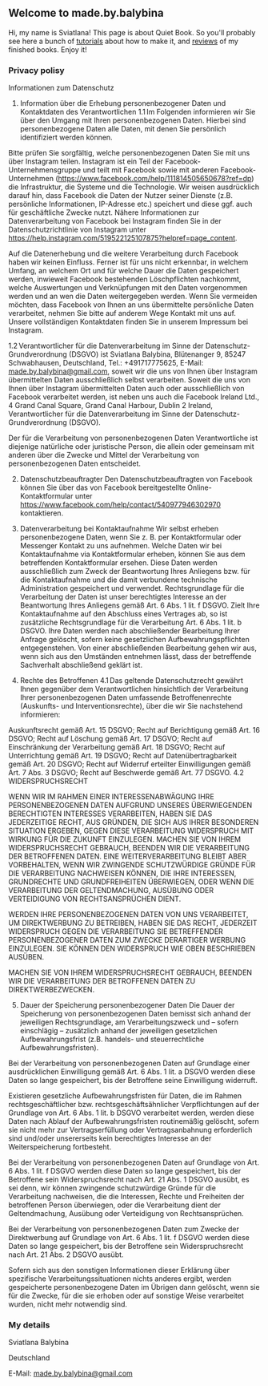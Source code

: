 ## Welcome to made.by.balybina
Hi, my name is Sviatlana!
This page is about Quiet Book. So you'll probably see here a bunch of [tutorials](https://youtube.com/playlist?list=PLr2wmVAEZTZx45jpburhVRnt9rGNgzhGV) about how to make it,  and [reviews](https://youtube.com/playlist?list=PLr2wmVAEZTZxRYKseXi4LT7djDj--kDd1) of my finished books. Enjoy it!



### Privacy polisy

Informationen zum Datenschutz
1) Information über die Erhebung personenbezogener Daten und Kontaktdaten des Verantwortlichen
1.1 Im Folgenden informieren wir Sie über den Umgang mit Ihren personenbezogenen Daten. Hierbei sind personenbezogene Daten alle Daten, mit denen Sie persönlich identifiziert werden können.

Bitte prüfen Sie sorgfältig, welche personenbezogenen Daten Sie mit uns über Instagram teilen. Instagram ist ein Teil der Facebook-Unternehmensgruppe und teilt mit Facebook sowie mit anderen Facebook-Unternehmen (https://www.facebook.com/help/111814505650678?ref=dp) die Infrastruktur, die Systeme und die Technologie. Wir weisen ausdrücklich darauf hin, dass Facebook die Daten der Nutzer seiner Dienste (z.B. persönliche Informationen, IP-Adresse etc.) speichert und diese ggf. auch für geschäftliche Zwecke nutzt. Nähere Informationen zur Datenverarbeitung von Facebook bei Instagram finden Sie in der Datenschutzrichtlinie von Instagram unter https://help.instagram.com/519522125107875?helpref=page_content.

Auf die Datenerhebung und die weitere Verarbeitung durch Facebook haben wir keinen Einfluss. Ferner ist für uns nicht erkennbar, in welchem Umfang, an welchem Ort und für welche Dauer die Daten gespeichert werden, inwieweit Facebook bestehenden Löschpflichten nachkommt, welche Auswertungen und Verknüpfungen mit den Daten vorgenommen werden und an wen die Daten weitergegeben werden. Wenn Sie vermeiden möchten, dass Facebook von Ihnen an uns übermittelte persönliche Daten verarbeitet, nehmen Sie bitte auf anderem Wege Kontakt mit uns auf. Unsere vollständigen Kontaktdaten finden Sie in unserem Impressum bei Instagram.

1.2 Verantwortlicher für die Datenverarbeitung im Sinne der Datenschutz-Grundverordnung (DSGVO) ist Sviatlana Balybina, Blütenanger 9, 85247 Schwabhausen, Deutschland, Tel.: +491717775625, E-Mail: made.by.balybina@gmail.com, soweit wir die uns von Ihnen über Instagram übermittelten Daten ausschließlich selbst verarbeiten. Soweit die uns von Ihnen über Instagram übermittelten Daten auch oder ausschließlich von Facebook verarbeitet werden, ist neben uns auch die Facebook Ireland Ltd., 4 Grand Canal Square, Grand Canal Harbour, Dublin 2 Ireland, Verantwortlicher für die Datenverarbeitung im Sinne der Datenschutz-Grundverordnung (DSGVO).

Der für die Verarbeitung von personenbezogenen Daten Verantwortliche ist diejenige natürliche oder juristische Person, die allein oder gemeinsam mit anderen über die Zwecke und Mittel der Verarbeitung von personenbezogenen Daten entscheidet.

2) Datenschutzbeauftragter
Den Datenschutzbeauftragten von Facebook können Sie über das von Facebook bereitgestellte Online-Kontaktformular unter https://www.facebook.com/help/contact/540977946302970 kontaktieren.

3) Datenverarbeitung bei Kontaktaufnahme
Wir selbst erheben personenbezogene Daten, wenn Sie z. B. per Kontaktformular oder Messenger Kontakt zu uns aufnehmen. Welche Daten wir bei Kontaktaufnahme via Kontaktformular erheben, können Sie aus dem betreffenden Kontaktformular ersehen. Diese Daten werden ausschließlich zum Zweck der Beantwortung Ihres Anliegens bzw. für die Kontaktaufnahme und die damit verbundene technische Administration gespeichert und verwendet. Rechtsgrundlage für die Verarbeitung der Daten ist unser berechtigtes Interesse an der Beantwortung Ihres Anliegens gemäß Art. 6 Abs. 1 lit. f DSGVO. Zielt Ihre Kontaktaufnahme auf den Abschluss eines Vertrages ab, so ist zusätzliche Rechtsgrundlage für die Verarbeitung Art. 6 Abs. 1 lit. b DSGVO. Ihre Daten werden nach abschließender Bearbeitung Ihrer Anfrage gelöscht, sofern keine gesetzlichen Aufbewahrungspflichten entgegenstehen. Von einer abschließenden Bearbeitung gehen wir aus, wenn sich aus den Umständen entnehmen lässt, dass der betreffende Sachverhalt abschließend geklärt ist.

4) Rechte des Betroffenen
4.1 Das geltende Datenschutzrecht gewährt Ihnen gegenüber dem Verantwortlichen hinsichtlich der Verarbeitung Ihrer personenbezogenen Daten umfassende Betroffenenrechte (Auskunfts- und Interventionsrechte), über die wir Sie nachstehend informieren:

Auskunftsrecht gemäß Art. 15 DSGVO;
Recht auf Berichtigung gemäß Art. 16 DSGVO;
Recht auf Löschung gemäß Art. 17 DSGVO;
Recht auf Einschränkung der Verarbeitung gemäß Art. 18 DSGVO;
Recht auf Unterrichtung gemäß Art. 19 DSGVO;
Recht auf Datenübertragbarkeit gemäß Art. 20 DSGVO;
Recht auf Widerruf erteilter Einwilligungen gemäß Art. 7 Abs. 3 DSGVO;
Recht auf Beschwerde gemäß Art. 77 DSGVO.
4.2 WIDERSPRUCHSRECHT

WENN WIR IM RAHMEN EINER INTERESSENABWÄGUNG IHRE PERSONENBEZOGENEN DATEN AUFGRUND UNSERES ÜBERWIEGENDEN BERECHTIGTEN INTERESSES VERARBEITEN, HABEN SIE DAS JEDERZEITIGE RECHT, AUS GRÜNDEN, DIE SICH AUS IHRER BESONDEREN SITUATION ERGEBEN, GEGEN DIESE VERARBEITUNG WIDERSPRUCH MIT WIRKUNG FÜR DIE ZUKUNFT EINZULEGEN.
MACHEN SIE VON IHREM WIDERSPRUCHSRECHT GEBRAUCH, BEENDEN WIR DIE VERARBEITUNG DER BETROFFENEN DATEN. EINE WEITERVERARBEITUNG BLEIBT ABER VORBEHALTEN, WENN WIR ZWINGENDE SCHUTZWÜRDIGE GRÜNDE FÜR DIE VERARBEITUNG NACHWEISEN KÖNNEN, DIE IHRE INTERESSEN, GRUNDRECHTE UND GRUNDFREIHEITEN ÜBERWIEGEN, ODER WENN DIE VERARBEITUNG DER GELTENDMACHUNG, AUSÜBUNG ODER VERTEIDIGUNG VON RECHTSANSPRÜCHEN DIENT.

WERDEN IHRE PERSONENBEZOGENEN DATEN VON UNS VERARBEITET, UM DIREKTWERBUNG ZU BETREIBEN, HABEN SIE DAS RECHT, JEDERZEIT WIDERSPRUCH GEGEN DIE VERARBEITUNG SIE BETREFFENDER PERSONENBEZOGENER DATEN ZUM ZWECKE DERARTIGER WERBUNG EINZULEGEN. SIE KÖNNEN DEN WIDERSPRUCH WIE OBEN BESCHRIEBEN AUSÜBEN.

MACHEN SIE VON IHREM WIDERSPRUCHSRECHT GEBRAUCH, BEENDEN WIR DIE VERARBEITUNG DER BETROFFENEN DATEN ZU DIREKTWERBEZWECKEN.

5) Dauer der Speicherung personenbezogener Daten
Die Dauer der Speicherung von personenbezogenen Daten bemisst sich anhand der jeweiligen Rechtsgrundlage, am Verarbeitungszweck und – sofern einschlägig – zusätzlich anhand der jeweiligen gesetzlichen Aufbewahrungsfrist (z.B. handels- und steuerrechtliche Aufbewahrungsfristen).

Bei der Verarbeitung von personenbezogenen Daten auf Grundlage einer ausdrücklichen Einwilligung gemäß Art. 6 Abs. 1 lit. a DSGVO werden diese Daten so lange gespeichert, bis der Betroffene seine Einwilligung widerruft.

Existieren gesetzliche Aufbewahrungsfristen für Daten, die im Rahmen rechtsgeschäftlicher bzw. rechtsgeschäftsähnlicher Verpflichtungen auf der Grundlage von Art. 6 Abs. 1 lit. b DSGVO verarbeitet werden, werden diese Daten nach Ablauf der Aufbewahrungsfristen routinemäßig gelöscht, sofern sie nicht mehr zur Vertragserfüllung oder Vertragsanbahnung erforderlich sind und/oder unsererseits kein berechtigtes Interesse an der Weiterspeicherung fortbesteht.

Bei der Verarbeitung von personenbezogenen Daten auf Grundlage von Art. 6 Abs. 1 lit. f DSGVO werden diese Daten so lange gespeichert, bis der Betroffene sein Widerspruchsrecht nach Art. 21 Abs. 1 DSGVO ausübt, es sei denn, wir können zwingende schutzwürdige Gründe für die Verarbeitung nachweisen, die die Interessen, Rechte und Freiheiten der betroffenen Person überwiegen, oder die Verarbeitung dient der Geltendmachung, Ausübung oder Verteidigung von Rechtsansprüchen.

Bei der Verarbeitung von personenbezogenen Daten zum Zwecke der Direktwerbung auf Grundlage von Art. 6 Abs. 1 lit. f DSGVO werden diese Daten so lange gespeichert, bis der Betroffene sein Widerspruchsrecht nach Art. 21 Abs. 2 DSGVO ausübt.

Sofern sich aus den sonstigen Informationen dieser Erklärung über spezifische Verarbeitungssituationen nichts anderes ergibt, werden gespeicherte personenbezogene Daten im Übrigen dann gelöscht, wenn sie für die Zwecke, für die sie erhoben oder auf sonstige Weise verarbeitet wurden, nicht mehr notwendig sind.
### My details

Sviatlana Balybina

Deutschland

E-Mail: made.by.balybina@gmail.com

